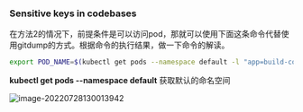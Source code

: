 



### Sensitive keys in codebases



在方法2的情况下，前提条件是可以访问pod，那就可以使用下面这条命令代替使用gitdump的方式。根据命令的执行结果，做一下命令的解读。

```bash
export POD_NAME=$(kubectl get pods --namespace default -l "app=build-code" -o jsonpath="{.items[0].metadata.name}")
```



**kubectl get pods --namespace default** 获取默认的命名空间

![image-20220728130013942](https://raw.githubusercontent.com/SummerSec/Images/main/202207/202207281300237.png)